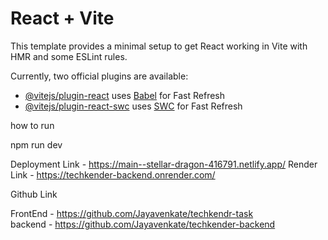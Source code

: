 # React + Vite

This template provides a minimal setup to get React working in Vite with HMR and some ESLint rules.

Currently, two official plugins are available:

- [@vitejs/plugin-react](https://github.com/vitejs/vite-plugin-react/blob/main/packages/plugin-react/README.md) uses [Babel](https://babeljs.io/) for Fast Refresh
- [@vitejs/plugin-react-swc](https://github.com/vitejs/vite-plugin-react-swc) uses [SWC](https://swc.rs/) for Fast Refresh


how to run 

npm run dev 

Deployment Link - https://main--stellar-dragon-416791.netlify.app/
Render Link - https://techkender-backend.onrender.com/


Github Link 


FrontEnd - https://github.com/Jayavenkate/techkendr-task  
backend - https://github.com/Jayavenkate/techkender-backend
